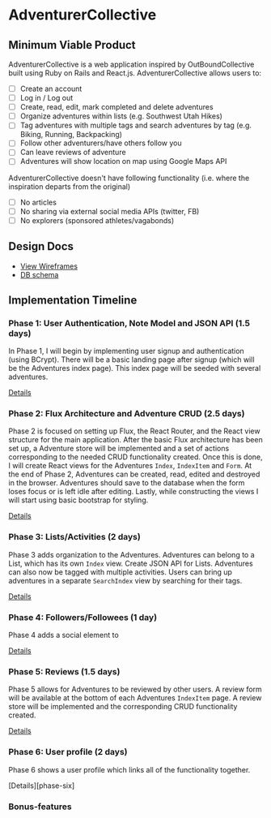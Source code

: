 # AdventurerCollective

[heroku]: http://www.herokuapp.com

## Minimum Viable Product

AdventurerCollective is a web application inspired by OutBoundCollective built using Ruby on Rails
and React.js. AdventurerCollective allows users to:

<!-- This is a Markdown checklist. Use it to keep track of your progress! -->

- [ ] Create an account
- [ ] Log in / Log out
- [ ] Create, read, edit, mark completed and delete adventures
- [ ] Organize adventures within lists (e.g. Southwest Utah Hikes)
- [ ] Tag adventures with multiple tags and search adventures by tag (e.g. Biking, Running, Backpacking)
- [ ] Follow other adventurers/have others follow you
- [ ] Can leave reviews of adventure
- [ ] Adventures will show location on map using Google Maps API

AdventurerCollective doesn't have following functionality (i.e. where the inspiration departs from the original)

- [ ] No articles
- [ ] No sharing via external social media APIs (twitter, FB)
- [ ] No explorers (sponsored athletes/vagabonds)

## Design Docs
* [View Wireframes][view]
* [DB schema][schema]

[view]: ./docs/views.md
[schema]: ./docs/schema.md

## Implementation Timeline

### Phase 1: User Authentication, Note Model and JSON API (1.5 days)

In Phase 1, I will begin by implementing user signup and authentication (using
BCrypt). There will be a basic landing page after signup (which will be the Adventures
index page). This index page will be seeded with several adventures.

[Details][phase-one]

### Phase 2: Flux Architecture and Adventure CRUD (2.5 days)

Phase 2 is focused on setting up Flux, the React Router, and the React view
structure for the main application. After the basic Flux architecture has been
set up, a Adventure store will be implemented and a set of actions corresponding to
the needed CRUD functionality created. Once this is done, I will create React
views for the Adventures `Index`, `IndexItem` and `Form`. At the end of Phase 2,
Adventures can be created, read, edited and destroyed in the browser. Adventures should
save to the database when the form loses focus or is left idle after editing.
Lastly, while constructing the views I will start using basic bootstrap for
styling.

[Details][phase-two]

### Phase 3: Lists/Activities (2 days)

Phase 3 adds organization to the Adventures. Adventures can belong to a List, which has
its own `Index` view. Create JSON API for Lists. Adventures can also now be
tagged with multiple activities. Users can bring up adventures in a separate `SearchIndex`
view by searching for their tags. 

[Details][phase-three]

### Phase 4: Followers/Followees (1 day)

Phase 4 adds a social element to 


[Details][phase-four]

### Phase 5: Reviews (1.5 days)

Phase 5 allows for Adventures to be reviewed by other users. A review form will be available
at the bottom of each Adventures `IndexItem` page. A review store will be implemented and the
corresponding CRUD functionality created.

[Details][phase-five]

### Phase 6: User profile (2 days)

Phase 6 shows a user profile which links all of the functionality together. 



[Details][phase-six]


### Bonus-features

[phase-one]: ./docs/phases/phase1.md
[phase-two]: ./docs/phases/phase2.md
[phase-three]: ./docs/phases/phase3.md
[phase-four]: ./docs/phases/phase4.md
[phase-five]: ./docs/phases/phase5.md
